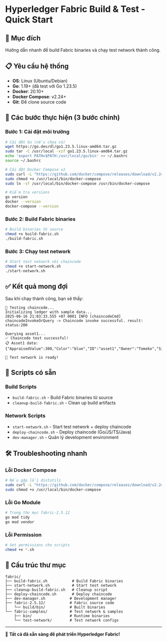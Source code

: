 # Hyperledger Fabric Build & Test - Quick Start

## 🎯 Mục đích
Hướng dẫn nhanh để build Fabric binaries và chạy test network thành công.

## 📋 Yêu cầu hệ thống
- **OS**: Linux (Ubuntu/Debian)
- **Go**: 1.19+ (đã test với Go 1.23.5)
- **Docker**: 20.10+
- **Docker Compose**: v2.24+
- **Git**: Để clone source code

## 🚀 Các bước thực hiện (3 bước chính)

### Bước 1: Cài đặt môi trường
```bash
# Cài đặt Go (nếu chưa có)
wget https://go.dev/dl/go1.23.5.linux-amd64.tar.gz
sudo tar -C /usr/local -xzf go1.23.5.linux-amd64.tar.gz
echo 'export PATH=$PATH:/usr/local/go/bin' >> ~/.bashrc
source ~/.bashrc

# Cài đặt Docker Compose v2
sudo curl -L "https://github.com/docker/compose/releases/download/v2.24.6/docker-compose-$(uname -s)-$(uname -m)" -o /usr/local/bin/docker-compose
sudo chmod +x /usr/local/bin/docker-compose
sudo ln -sf /usr/local/bin/docker-compose /usr/bin/docker-compose

# Kiểm tra versions
go version
docker --version
docker-compose --version
```

### Bước 2: Build Fabric binaries
```bash
# Build binaries từ source
chmod +x build-fabric.sh
./build-fabric.sh
```

### Bước 3: Chạy test network
```bash
# Start test network với chaincode
chmod +x start-network.sh
./start-network.sh
```

## ✅ Kết quả mong đợi

Sau khi chạy thành công, bạn sẽ thấy:
```
🧪 Testing chaincode...
Initializing ledger with sample data...
2025-06-16 21:03:33.555 +07 0001 INFO [chaincodeCmd] chaincodeInvokeOrQuery -> Chaincode invoke successful. result: status:200 

Querying asset1...
✅ Chaincode test successful!
📋 Asset1 data: {"AppraisedValue":300,"Color":"blue","ID":"asset1","Owner":"Tomoko","Size":5}

🎉 Test network is ready!
```

## 🔧 Scripts có sẵn

### Build Scripts
- `build-fabric.sh` - Build Fabric binaries từ source
- `cleanup-build-fabric.sh` - Clean up build artifacts

### Network Scripts  
- `start-network.sh` - Start test network + deploy chaincode
- `deploy-chaincode.sh` - Deploy chaincode (Go/JS/TS/Java)
- `dev-manager.sh` - Quản lý development environment

## 🛠️ Troubleshooting nhanh

### Lỗi Docker Compose
```bash
# Nếu gặp lỗi distutils
sudo curl -L "https://github.com/docker/compose/releases/download/v2.24.6/docker-compose-$(uname -s)-$(uname -m)" -o /usr/local/bin/docker-compose
sudo chmod +x /usr/local/bin/docker-compose
```

### Lỗi Go Module
```bash
# Trong thư mục fabric-2.5.12
go mod tidy
go mod vendor
```

### Lỗi Permission
```bash
# Set permissions cho scripts
chmod +x *.sh
```

## 📁 Cấu trúc thư mục

```
fabric/
├── build-fabric.sh           # Build Fabric binaries
├── start-network.sh          # Start test network  
├── cleanup-build-fabric.sh   # Cleanup script
├── deploy-chaincode.sh       # Deploy chaincode
├── dev-manager.sh           # Development manager
├── fabric-2.5.12/           # Fabric source code
│   └── build/bin/           # Built binaries
└── fabric-samples/          # Test network & samples
    ├── bin/                 # Runtime binaries
    └── test-network/        # Test network configs
```

---
🎉 **Tất cả đã sẵn sàng để phát triển Hyperledger Fabric!**
